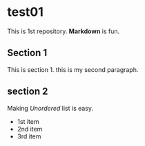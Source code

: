 # test01
 
This is 1st repository.
**Markdown** is fun.

## Section 1
This is section 1.
this is my second paragraph.

## section 2
Making *Unordered* list is easy.

- 1st item
- 2nd item
- 3rd item
